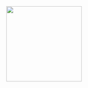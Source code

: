 <img src='https://user-images.githubusercontent.com/86215668/148975789-4b339556-6669-49f0-85e8-73804213515e.png' width=200/>
